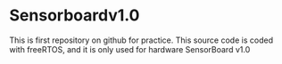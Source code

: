 # Sensorboardv1.0
This is first repository on github for practice.
This source code is coded with freeRTOS, and it is only used for hardware SensorBoard v1.0
